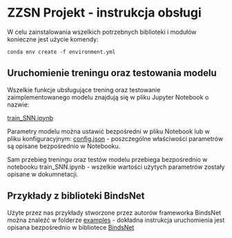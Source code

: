 # ZZSN Projekt - instrukcja obsługi

W celu zainstalowania wszelkich potrzebnych biblioteki i modułów konieczne jest użycie komendy:
```
conda env create -f environment.yml
```
## Uruchomienie treningu oraz testowania modelu
Wszelkie funkcje ubsługujące trening oraz testowanie zaimplementowanego modelu znajdują się w pliku Jupyter Notebook o nazwie: 

[train_SNN.ipynb](https://github.com/kkosteck/zzsn-project/blob/master/train_SNN.ipynb)

Parametry modelu można ustawić bezpośredni w pliku Notebook lub w pliku konfiguracyjnym: [config.json](https://github.com/kkosteck/zzsn-project/blob/master/config.json) - poszczególne właściwości parametrów są opisane bezpośrednio w Notebooku.

Sam przebieg treningu oraz testów modelu przebiega bezpośrednio w notebooku train_SNN.ipynb - wszelkie wartości użytych parametrów zostały opisane w dokumnetacji.
## Przykłady z biblioteki BindsNet
Użyte przez nas przykłady stworzone przez autorów frameworka BindsNet można znaleźć w folderze [examples](https://github.com/kkosteck/zzsn-project/tree/master/examples) - dokładna instrukcja uruchomienia jest opisana bezpośrednio w bibliotece [BindsNet](https://github.com/BindsNET/bindsnet/tree/master/examples)
